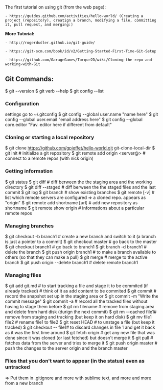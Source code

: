 The first tutorial on using git (from the web page):

	- https://guides.github.com/activities/hello-world/ (Creating a project (repository), creatign a branch, modifying a file, committing it, pull request, and merging:)
	
**More Tutorial:**

	- http://rogerdudler.github.io/git-guide/

	- https://git-scm.com/book/id/v2/Getting-Started-First-Time-Git-Setup

	- https://github.com/GarageGames/Torque2D/wiki/Cloning-the-repo-and-working-with-Git

	

## Git Commands:
$ git --version
$ git verb --help
$ git config --list

### Configuration 
settings go to ~/.gitconfig 
$ git config --global user.name "name here"
$ git config --global user.email "email address here"
$ git config --global core.editor "Fav. editor here if different from default"


### Cloning or starting a local repository
$ git clone https://github.com/gpieffet/hello-world.git git-clone-local-dir
$ git init			# initialize a git repository
$ git remote add origin <server@>	# connect to a remote repos (with nick origin)


### Getting information
$ git status
$ git diff			# diff berween the the staging area and the working directory
$ git diff --staged	# diff berween the the staged files and the last commit
$ git log
$ git branch			# show existing branches
$ git remote [-v]		# list which remote servers are configured
=> a cloned repo. appears as "origin"
$ git remote add shortname [url]	# add new repository as shortname
$ git remote show origin			# informations about a particular remote repos


### Managing branches
$ git checkout -b branch1	# create a new branch and switch to it (a branch is just a pointer to a commit)
$ git checkout master		# go back to the master
$ git checkout branch1	# go back to branch1
$ git branch -d branch1	# delete the branch
$ git push origin branch1	# to make a branch available to others (so that they can make a pull)
$ git merge <branch>	# merge <branch> to the active branch
$ git push origin --delete branch1	# delete remote branch1


### Managing files
$ git add git.md		#  to start tracking a file and stage it to be commited (if already tracked)
					# think of it as add content to be commited 
$ git commit			# record the snapshot set up in the staging area
or $ git commit -m "Write the commit message"
$ git commit -a		# record all the tracked files without having to stage them before
$ git rm filename		# remove from staging area and delete from hard disk (durign the next commit)
$ git rm --cached file1# remove from staging and tracking (but keep it on hard disk) 
$ git mv file1 file2	# rename file1 to file2
$ git reset HEAD		# to unstage a file (but keep it tracked)
$ git checkout -- file1# to discard changes in file 1 and get it back as it was the first time around
$ git fetch origin		# get any new file that was done since it was cloned (or last fetched) but doesn't merge it
$ git pull			# fetches data from the server and tries to merge it
$ git push origin master	# push the changes to the server origin and the branch master   


### Files that you don't want to appear (in the status) even as untracked
=> Put them in .gitignore
and more with sublime text, and more and more
from a new branch

